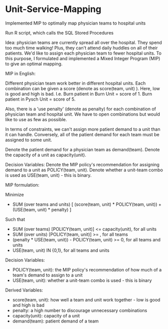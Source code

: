 # Unit-Service-Mapping
Implemented MIP to optimally map physician teams to hospital units

Run R script, which calls the SQL Stored Procedures

Idea: physician teams are currently spread all over the hospital. They spend too much time walking! Plus, they can't attend daily huddles on all of their patients. We'd like to assign each physician team to fewer hospital units. To this purpose, I formulated and implemented a Mixed Integer Program (MIP) to give an optimal mapping.

MIP in English: 

Different physician team work better in different hospital units. Each combination can be given a score (denote as score(team, unit) ). Here, low is good and high is bad. I.e. Burn patient in Burn Unit = score of 1. Burn patient in Pysch Unit = score of 5. 

Also, there is a 'use penalty' (denote as penalty) for each combination of physician team and hospital unit. We have to open combinations but would like to use as few as possible.

In terms of constraints, we can't assign more patient demand to a unit than it can handle. Conversely, all of the patient demand for each team must be assigned to some unit.

Denote the patient demand for a physician team as demand(team). Denote the capacity of a unit as capacity(unit).

Decision Variables: Denote the MIP policy's recommendation for assigning demand to a unit as POLICY(team, unit). Denote whether a unit-team combo is used as USE(team, unit) - this is binary.

MIP formulation:

Minimize
 - SUM (over teams and units) \[ (score(team, unit) * POLICY(team, unit)) + (USE(team, unit) * penalty) \]

Such that
 - SUM (over teams) \[POLICY(team, unit)\] <= capacity(unit), for all units
 - SUM (over units) \[POLICY(team, unit)\] >= , for all teams
 - (penalty * USE(team, unit)) - POLICY(team, unit) >= 0, for all teams and units
 - USE(team, unit) IN {0,1}, for all teams and units

Decision Variables:
 - POLICY(team, unit): the MIP policy's recommendation of how much of a team's demand to assign to a unit
 - USE(team, unit): whether a unit-team combo is used - this is binary

Derived Variables:
 - score(team, unit): how well a team and unit work together - low is good and high is bad
 - penalty: a high number to discourage unnecessary combinations 
 - capacity(unit): capacity of a unit
 - demand(team): patient demand of a team

